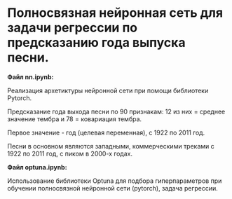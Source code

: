 # Полносвязная нейронная сеть для задачи регрессии по предсказанию года выпуска песни.
**Файл nn.ipynb:**

Реализация архетиктуры нейронной сети при помощи библиотеки Pytorch.

Предсказание года выхода песни по 90 признакам: 12 из них = среднее значение тембра и 78 = ковариация тембра.

Первое значение - год (целевая переменная), с 1922 по 2011 год.

Песни в основном являются западными, коммерческими треками с 1922 по 2011 год, с пиком в 2000-х годах.

**Файл optuna.ipynb:**

Использование библиотеки Optuna для подбора гиперпараметров при обучении полносвязной нейронной сети (pytorch), задача регрессии.



